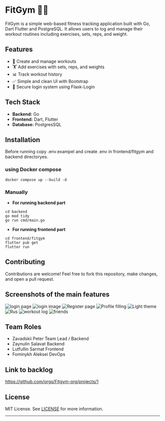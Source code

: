 # FitGym 🏋️‍♂️

FitGym is a simple web-based fitness tracking application built with Go, Dart Flutter and PostgreSQL. It allows users to log and manage their workout routines including exercises, sets, reps, and weight.

## Features

* 📝 Create and manage workouts
* 🏋️ Add exercises with sets, reps, and weights
* 📊 Track workout history
* ✅ Simple and clean UI with Bootstrap
* 🔐 Secure login system using Flask-Login

## Tech Stack

* **Backend:** Go
* **Frontend:** Dart, Flutter
* **Database:** PostgresSQL

## Installation

Before running copy .env.exampel and create .env in frontend/fitgym and backend directoryes.

### using Docker compose 

```
docker compose up --build -d
```

### Manually
- **For running backend part**

```
cd backend
go mod tidy
go run cmd/main.go
```
- **For running frontend part**

```
cd frontend/fitgym
flutter pub get
flutter run
```

## Contributing

Contributions are welcome! Feel free to fork this repository, make changes, and open a pull request.

## Screenshots of the main features

![login page](ReadmeData/login%20page.png)
![login image](ReadmeData/login%20image.png)
![Register page](ReadmeData/register%20page.png)
![Profile filling](ReadmeData/Proflie%20filling.png)
![Light theme](ReadmeData/Light%20theme.png)
![Rus](ReadmeData/russian.png)
![workout log](ReadmeData/workout%20log.png)
![friends](ReadmeData/Frinds%20page.png)


## Team Roles

- Zavadskii Peter Team Lead / Backend
- Zaynulin Salavat Backend
- Lutfullin Sarmat Frontend
- Fominykh Aleksei DevOps

## Link to backlog

https://github.com/orgs/Fitgym-org/projects/1


## License

MIT License. See [LICENSE](LICENSE) for more information.

---
